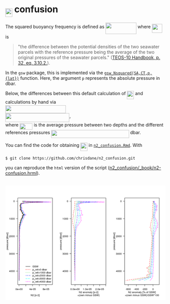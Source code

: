 # <img src="/tex/4c87ee198ded31321f89b44a38a0ad5a.svg?invert_in_darkmode&sanitize=true" align=middle width=21.552516149999988pt height=26.76175259999998pt/> confusion

The squared buoyancy frequency is defined as <img src="/tex/bd2177a908f1cd4fc2ab2dd25029bfff.svg?invert_in_darkmode&sanitize=true" align=middle width=96.71016959999999pt height=35.76220559999998pt/> where <img src="/tex/3f5d596c61b4bf3d7b4fe363ddd43d6d.svg?invert_in_darkmode&sanitize=true" align=middle width=32.28892919999999pt height=27.6567522pt/> is 
> "the difference between the potential densities of the two seawater parcels with the reference pressure being the average of the two original pressures of the seawater parcels." ([TEOS-10 Handbook, p. 32, eq. 3.10.2.](http://www.teos-10.org/pubs/TEOS-10_Manual.pdf)).

In the `gsw` package, this is implemented via the [`gsw_Nsquared(SA,CT,p,{lat})`](http://www.teos-10.org/pubs/gsw/html/gsw_Nsquared.html) function. Here, the argument `p` represents the absolute pressure in dbar.

Below, the differences between this default calculation of <img src="/tex/4c87ee198ded31321f89b44a38a0ad5a.svg?invert_in_darkmode&sanitize=true" align=middle width=21.552516149999988pt height=26.76175259999998pt/> and calculations by hand via<br> 
<img src="/tex/23b83c12a18bbd188b918ace0f62f775.svg?invert_in_darkmode&sanitize=true" align=middle width=190.47030254999999pt height=24.65753399999998pt/><br>
<img src="/tex/0730cb95f7253f610e13686db8847038.svg?invert_in_darkmode&sanitize=true" align=middle width=201.38358899999997pt height=27.6567522pt/>,<br>
where <img src="/tex/7ed3103a1e05c3ecd552a24db69222e2.svg?invert_in_darkmode&sanitize=true" align=middle width=40.43809109999999pt height=20.09134050000002pt/> is the average pressure between two depths and the different references pressures <img src="/tex/94500c9bc37dbd222043219a34cb0175.svg?invert_in_darkmode&sanitize=true" align=middle width=244.0912221pt height=24.65753399999998pt/> dbar.

You can find the code for obtaining <img src="/tex/4c87ee198ded31321f89b44a38a0ad5a.svg?invert_in_darkmode&sanitize=true" align=middle width=21.552516149999988pt height=26.76175259999998pt/> in [`n2_confusion.Rmd`](https://github.com/chrisdane/n2_confusion/blob/master/n2_confusion.Rmd). With
```
$ git clone https://github.com/chrisdane/n2_confusion.git
```
you can reproduce the `html` version of the script ([n2_confusion/_book/n2-confusion.hrml](https://github.com/chrisdane/n2_confusion/blob/master/_book/n2-confusion.html)).

<br>
<img align="left" width="2000" src="_bookdown_files/bookdown_files/figure-html/n2_plot-1.png">

